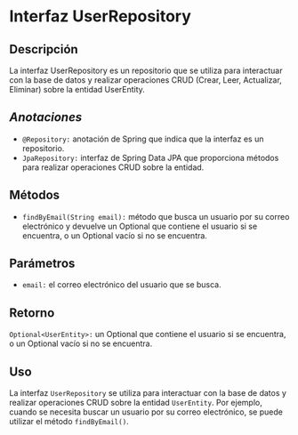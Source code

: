 # Interfaz UserRepository

## Descripción
La interfaz UserRepository es un repositorio que se utiliza para interactuar con la base de datos y realizar operaciones CRUD (Crear, Leer, Actualizar, Eliminar) sobre la entidad UserEntity.

## ***Anotaciones***

- `@Repository:` anotación de Spring que indica que la interfaz es un repositorio.
- `JpaRepository:` interfaz de Spring Data JPA que proporciona métodos para realizar operaciones CRUD sobre la entidad.

## Métodos

- `findByEmail(String email):` método que busca un usuario por su correo electrónico y devuelve un Optional que contiene el usuario si se encuentra, o un Optional vacío si no se encuentra.

## Parámetros

- `email:` el correo electrónico del usuario que se busca.

## Retorno

`Optional<UserEntity>:` un Optional que contiene el usuario si se encuentra, o un Optional vacío si no se encuentra.

## Uso

La interfaz `UserRepository` se utiliza para interactuar con la base de datos y realizar operaciones CRUD sobre la entidad `UserEntity`. 
Por ejemplo, cuando se necesita buscar un usuario por su correo electrónico, se puede utilizar el método `findByEmail()`.